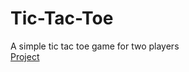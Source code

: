 # Tic-Tac-Toe
A simple tic tac toe game for two players <br/>
[Project](https://hrid1402.github.io/Tic-Tac-Toe/)
